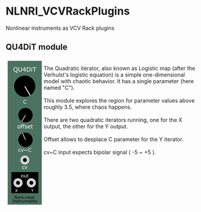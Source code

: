 # NLNRI_VCVRackPlugins
Nonlinear instruments as VCV Rack plugins

## QU4DiT module
<img src="https://github.com/NonLinearInstruments/NLNRI_VCVRackPlugins/blob/master/res/QU4DiT_shot.jpg" align="left" />
<br/>The Quadratic iterator, also known as Logistic map (after the Verhulst's logistic equation) is a simple one-dimensional model with chaotic behavior. It has a single parameter (here named "C").<br/><br/>
This module explores the region for parameter values above roughly 3.5, where chaos happens.<br/><br/>
There are two quadratic iterators running, one for the X output, the other for the Y output.<br/><br/>
Offset allows to desplace C parameter for the Y iterator.<br/><br/>
cv~C input expects bipolar signal ( -5 ~ +5 ).
